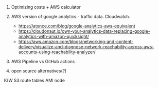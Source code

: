 1) Optimizing costs + AWS calculator
2) AWS version of google analytics - traffic data. Cloudwatch.
	- https://atonce.com/blog/google-analytics-aws-equivalent
	- https://cloudonaut.io/own-your-analytics-data-replacing-google-analytics-with-amazon-quicksight/
	- https://aws.amazon.com/blogs/networking-and-content-delivery/visualize-and-diagnose-network-reachability-across-aws-accounts-using-reachability-analyzer/
	 
3) AWS Pipeline vs GitHub actions
4) open source alternatives(?)

IGW
S3 
route tables
AMI
node